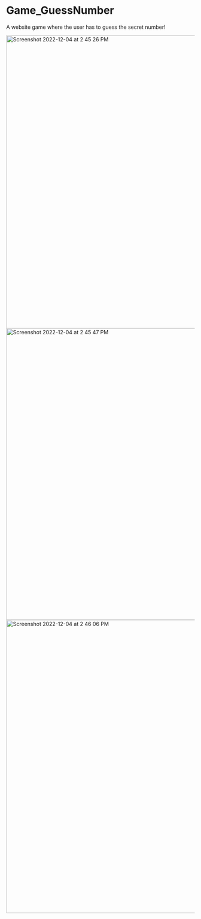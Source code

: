 # Game_GuessNumber
A website game where the user has to guess the secret number!


<img width="782" alt="Screenshot 2022-12-04 at 2 45 26 PM" src="https://user-images.githubusercontent.com/55258581/205520040-03bfe7b6-2361-4cc6-9965-efde14131ff6.png">

<img width="779" alt="Screenshot 2022-12-04 at 2 45 47 PM" src="https://user-images.githubusercontent.com/55258581/205520058-8e22d984-bfd3-4aa5-b43e-f23200d4e082.png">

<img width="783" alt="Screenshot 2022-12-04 at 2 46 06 PM" src="https://user-images.githubusercontent.com/55258581/205520071-29f873fb-b2a8-40bf-85c1-4e15df2f6906.png">
